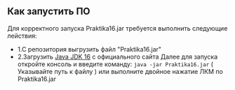 ## Как запустить ПО
Для корректного запуска Praktika16.jar требуется выполнить следующие лействия:
  + 1.С репозитория выгрузить файл "Praktika16.jar" 
  + 2.Загрузить [Java JDK 16]( https://www.oracle.com/java/technologies/javase-jdk16-downloads.html ) с официального сайта
Далее для запуска откройте консоль и введите команду: `java -jar Praktika16.jar` ( Указывайте путь к файлу ) или выполните двойное нажатие ЛКМ по Praktika16.jar
